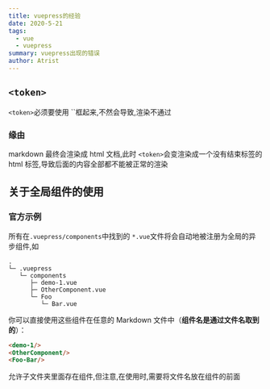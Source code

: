 ```yaml
---
title: vuepress的经验
date: 2020-5-21
tags:
  - vue
  - vuepress
summary: vuepress出现的错误
author: Atrist
---
```


## `<token>`

`<token>`必须要使用 ``框起来,不然会导致,渲染不通过

### 缘由

markdown 最终会渲染成 html 文档,此时 `<token>`会变渲染成一个没有结束标签的 html 标签,导致后面的内容全部都不能被正常的渲染

## 关于全局组件的使用

### 官方示例

所有在`.vuepress/components`中找到的 `*.vue`文件将会自动地被注册为全局的异步组件,如

```{6,7}
.
└─ .vuepress
   └─ components
      ├─ demo-1.vue
      ├─ OtherComponent.vue
      └─ Foo
         └─ Bar.vue
```

你可以直接使用这些组件在任意的 Markdown 文件中（**组件名是通过文件名取到的**）：

```markdown {3}
<demo-1/>
<OtherComponent/>
<Foo-Bar/>
```

允许子文件夹里面存在组件,但注意,在使用时,需要将文件名放在组件的前面